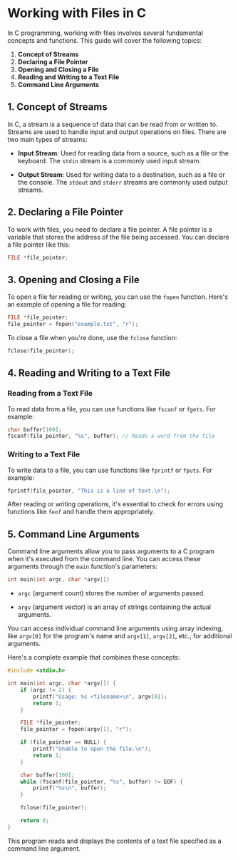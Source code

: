 # Working with Files in C

In C programming, working with files involves several fundamental concepts and functions. This guide will cover the following topics:

1. **Concept of Streams**
2. **Declaring a File Pointer**
3. **Opening and Closing a File**
4. **Reading and Writing to a Text File**
5. **Command Line Arguments**

## 1. Concept of Streams

In C, a stream is a sequence of data that can be read from or written to. Streams are used to handle input and output operations on files. There are two main types of streams:

- **Input Stream**: Used for reading data from a source, such as a file or the keyboard. The `stdin` stream is a commonly used input stream.

- **Output Stream**: Used for writing data to a destination, such as a file or the console. The `stdout` and `stderr` streams are commonly used output streams.

## 2. Declaring a File Pointer

To work with files, you need to declare a file pointer. A file pointer is a variable that stores the address of the file being accessed. You can declare a file pointer like this:

```c
FILE *file_pointer;
```

## 3. Opening and Closing a File

To open a file for reading or writing, you can use the `fopen` function. Here's an example of opening a file for reading:

```c
FILE *file_pointer;
file_pointer = fopen("example.txt", "r");
```

To close a file when you're done, use the `fclose` function:

```c
fclose(file_pointer);
```

## 4. Reading and Writing to a Text File

### Reading from a Text File

To read data from a file, you can use functions like `fscanf` or `fgets`. For example:

```c
char buffer[100];
fscanf(file_pointer, "%s", buffer); // Reads a word from the file
```

### Writing to a Text File

To write data to a file, you can use functions like `fprintf` or `fputs`. For example:

```c
fprintf(file_pointer, "This is a line of text.\n");
```

After reading or writing operations, it's essential to check for errors using functions like `feof` and handle them appropriately.

## 5. Command Line Arguments

Command line arguments allow you to pass arguments to a C program when it's executed from the command line. You can access these arguments through the `main` function's parameters:

```c
int main(int argc, char *argv[])
```

- `argc` (argument count) stores the number of arguments passed.

- `argv` (argument vector) is an array of strings containing the actual arguments.

You can access individual command line arguments using array indexing, like `argv[0]` for the program's name and `argv[1]`, `argv[2]`, etc., for additional arguments.

Here's a complete example that combines these concepts:

```c
#include <stdio.h>

int main(int argc, char *argv[]) {
    if (argc != 2) {
        printf("Usage: %s <filename>\n", argv[0]);
        return 1;
    }

    FILE *file_pointer;
    file_pointer = fopen(argv[1], "r");

    if (file_pointer == NULL) {
        printf("Unable to open the file.\n");
        return 1;
    }

    char buffer[100];
    while (fscanf(file_pointer, "%s", buffer) != EOF) {
        printf("%s\n", buffer);
    }

    fclose(file_pointer);

    return 0;
}
```

This program reads and displays the contents of a text file specified as a command line argument.
